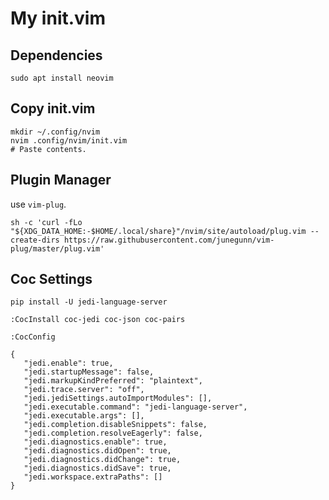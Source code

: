# My init.vim

## Dependencies
```
sudo apt install neovim
```

## Copy init.vim
```
mkdir ~/.config/nvim
nvim .config/nvim/init.vim 
# Paste contents.
```

## Plugin Manager
use ```vim-plug```.
```
sh -c 'curl -fLo "${XDG_DATA_HOME:-$HOME/.local/share}"/nvim/site/autoload/plug.vim --create-dirs https://raw.githubusercontent.com/junegunn/vim-plug/master/plug.vim'
```

## Coc Settings 
```
pip install -U jedi-language-server
```

```
:CocInstall coc-jedi coc-json coc-pairs
```

```:CocConfig```
```
{
   "jedi.enable": true,
   "jedi.startupMessage": false,
   "jedi.markupKindPreferred": "plaintext",
   "jedi.trace.server": "off",
   "jedi.jediSettings.autoImportModules": [],
   "jedi.executable.command": "jedi-language-server",
   "jedi.executable.args": [],
   "jedi.completion.disableSnippets": false,
   "jedi.completion.resolveEagerly": false,
   "jedi.diagnostics.enable": true,
   "jedi.diagnostics.didOpen": true,
   "jedi.diagnostics.didChange": true,
   "jedi.diagnostics.didSave": true,
   "jedi.workspace.extraPaths": []
}
```


